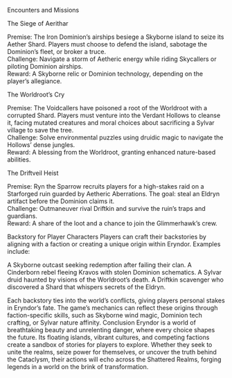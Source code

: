 Encounters and Missions

The Siege of Aerithar  

Premise: The Iron Dominion’s airships besiege a Skyborne island to seize its Aether Shard. Players must choose to defend the island, sabotage the Dominion’s fleet, or broker a truce.  
Challenge: Navigate a storm of Aetheric energy while riding Skycallers or piloting Dominion airships.  
Reward: A Skyborne relic or Dominion technology, depending on the player’s allegiance.


The Worldroot’s Cry  

Premise: The Voidcallers have poisoned a root of the Worldroot with a corrupted Shard. Players must venture into the Verdant Hollows to cleanse it, facing mutated creatures and moral choices about sacrificing a Sylvar village to save the tree.  
Challenge: Solve environmental puzzles using druidic magic to navigate the Hollows’ dense jungles.  
Reward: A blessing from the Worldroot, granting enhanced nature-based abilities.


The Driftveil Heist  

Premise: Ryn the Sparrow recruits players for a high-stakes raid on a Starforged ruin guarded by Aetheric Aberrations. The goal: steal an Eldryn artifact before the Dominion claims it.  
Challenge: Outmaneuver rival Driftkin and survive the ruin’s traps and guardians.  
Reward: A share of the loot and a chance to join the Glimmerhawk’s crew.



Backstory for Player Characters
Players can craft their backstories by aligning with a faction or creating a unique origin within Eryndor. Examples include:

A Skyborne outcast seeking redemption after failing their clan.
A Cinderborn rebel fleeing Kravos with stolen Dominion schematics.
A Sylvar druid haunted by visions of the Worldroot’s death.
A Driftkin scavenger who discovered a Shard that whispers secrets of the Eldryn.

Each backstory ties into the world’s conflicts, giving players personal stakes in Eryndor’s fate. The game’s mechanics can reflect these origins through faction-specific skills, such as Skyborne wind magic, Dominion tech crafting, or Sylvar nature affinity.
Conclusion
Eryndor is a world of breathtaking beauty and unrelenting danger, where every choice shapes the future. Its floating islands, vibrant cultures, and competing factions create a sandbox of stories for players to explore. Whether they seek to unite the realms, seize power for themselves, or uncover the truth behind the Cataclysm, their actions will echo across the Shattered Realms, forging legends in a world on the brink of transformation.
